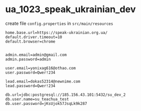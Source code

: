 # ua_1023_speak_ukrainian_dev

create file `config.properties` in `src/main/resources`
```properties
home.base.url=https://speak-ukrainian.org.ua/
default.driver.timeout=10
default.browser=chrome


admin.email=admin@gmail.com
admin.password=admin

user.email=yonixag616@othao.com
user.password=Qwer!234

lead.email=dokas52314@newnime.com
lead.password=Qwer!234

db.url=jdbc:postgresql://185.156.43.101:5432/su_dev_2
db.user.name=su_teachua_test
db.user.password=jKsUjok57JsqLk9k287

```